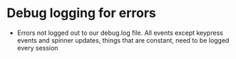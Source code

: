 # Debug logging for errors

- Errors not logged out to our debug.log file. All events except keypress events and spinner updates, things that are constant, need to be logged every session